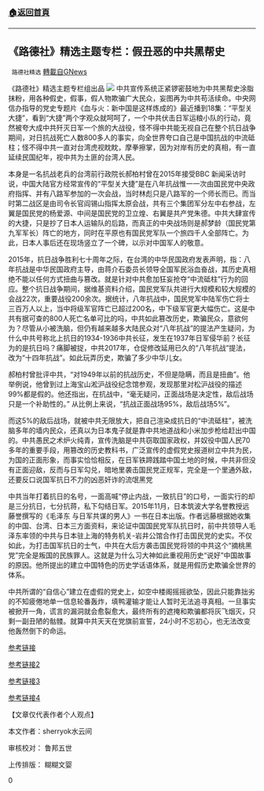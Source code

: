 ###  [:house:返回首頁](https://github.com/ourhimalayas/txt)
---

## 《路德社》精选主题专栏：假丑恶的中共黑帮史
` 路德社精选` [轉載自GNews](https://gnews.org/zh-hans/1336485/)

《路德社》精选主题专栏组出品
![]()![](https://gnews-media-offload.s3.amazonaws.com/wp-content/uploads/2021/06/20080842/1223.jpg)
中共宣传系统正紧锣密鼓地为中共黑帮史涂脂抹粉，用各种假史，假事，假人物欺骗广大民众，妄图再为中共苟活续命。中央网信办指导的党史专题片《血与火：新中国是这样炼成的》最近播到18集：“平型关大捷”，看到“大捷”两个字观众就呵呵了，一个中共伏击日军运粮小队的行动，竟然被夸大成中共歼灭日军一个旅的大战役，怪不得中共能无视自己在整个抗日战争期间，对日抗战死亡人数800多人的事实，向全世界夸口自己是中国抗战的中流砥柱；怪不得中共一直对台湾虎视眈眈，摩拳擦掌，因为对岸有历史的真相，有一直延续民国纪年，视中共为土匪的台湾人民。

本身是一名抗战老兵的台湾前行政院长郝柏村曾在2015年接受BBC 新闻采访时说，中国大陆官方经常宣传的“平型关大捷”是在八年抗战惟一一次由国民党中央政府指挥、并有八路军参加的一次会战，当时林彪只是八路军的一个师长而已。而当时第二战区是由司令长官阎锡山指挥太原会战，共有三个集团军分左中右参战，左翼是国民党的杨爱源、中间是国民党的卫立煌、右翼是共产党朱德。中共大肆宣传的大捷，只是抄了日本人运输队的后路，而真正的中央战场则是郝梦龄（国民党第九军军长）阵亡的地方，同时在平原也有国民党军队一个旅四千人全部阵亡。为此，日本人事后还在现场竖立了一个碑，以示对中国军人的敬意。

2015年，抗日战争胜利七十周年之际，在台湾的中华民国政府发表声明，指：八年抗战是中华民国政府主导，由蒋介石委员长领导全国军民浴血奋战，其历史真相绝不能以任何方式扭曲与篡改。就是针对中共愈加狂妄抢夺“中流砥柱”行为的回应。整个抗日战争期间，据维基资料介绍，国民党军队共进行大规模和较大规模的会战22次，重要战役200余次。据统计，八年抗战中，国民党军中陆军伤亡将士三百万人以上，当中将级军官阵亡已超过200名，中下级军官更大幅伤亡。这是中共有据可查的800人死亡名单可比的吗，中共如此篡改历史，欺骗民众，意欲何为？尽管从小被洗脑，但仍有越来越多大陆民众对“八年抗战”的提法产生疑问，为什么中共号称北上抗日的1934-1936中共长征，发生在1937年日军侵华前？长征为的是抗日吗？痛脚被捉，中共2017年，仓促修改延用已久的“八年抗战”提法，改为“十四年抗战”。如此玩弄历史，欺骗了多少中华儿女。

郝柏村曾批评中共，“对1949年以前的抗战历史，不但是隐瞒，而且是扭曲”。他举例说，他曾到过上海宝山淞沪战役纪念馆参观，发现那里对松沪战役的描述99%都是假的。他还指出，在抗战中，“毫无疑问，正面战场是决定性，敌后战场只是一个补助性的。” 从比例上来说，“抗战正面战场95%，敌后战场5%”。

而这5%的敌后战场，就被中共无限放大，把自己渲染成抗日的“中流砥柱”，被洗脑多年的墙内民众，还真以为日本鬼子就是靠中共地道战和小米加步枪给赶出中国的。中共愚民之术炉火纯青，宣传洗脑是中共窃取国家政权，并奴役中国人民70多年的重要手段，用篡改的历史教科书，广泛宣传的虚假党史报道树立中共为民，为国的正面形象，而事实恰恰相反，在日军铁蹄践踏中国土地的时候，中共非但没有正面迎敌，反而与日军勾兑，暗地里袭击国民党正规军，完全是一个里通外敌，还要反口说国军抗日不力的凶恶奸诈的流氓黑党

中共当年打着抗日的名号，一面高喊“停止内战，一致抗日”的口号，一面实行的却是三分抗日，七分抗蒋，私下勾结日军。2015年11月，日本筑波大学名誉教授远藤誉撰写的《毛泽东 与日军共谋的男人》一书在日本出版。作者远藤根据她收集的中国、台湾、日本三方面资料，来论证中国国民党军队抗日时，前中共领导人毛泽东率领的中共与日本驻上海的特务机关-岩井公馆合作打击国民党的史实。不仅如此，为打击国军抗日的士气，中共在大后方袭击国民党将领的中共这个“摘桃黑党”完全是叛国的民族罪人。这就是为什么习大神如此重视用历史“说好”中国故事的原因。他所提出的建立中国特色的历史学话语体系，就是用假历史欺骗全世界的体系。

中共所谓的“自信心”建立在虚假的党史上，如空中楼阁摇摇欲坠，因此只能靠拙劣的不知疲倦地单一信息轮番轰炸，填鸭灌输才能让人暂时无法追寻真相。一旦事实被掀开一角，谎言的漏洞就会愈裂愈大，最终所有的遮掩和欺骗都将灰飞烟灭，只剩一副丑陋的骷髅。就算中共天天在党旗前宣誓，24小时不忘初心，也无法改变他轰然倒下的命运。



[参考链接](https://www.bbc.com/zhongwen/simp/china/2015/07/150702_hao_bocun_japan_war)

[参考链接2](https://www.youtube.com/watch?v=vqoGiz88dvQ)

[参考链接3](https://zh.wikipedia.org/zh-hans/%E4%B8%AD%E5%9B%BD%E6%8A%97%E6%97%A5%E6%88%98%E4%BA%89)

[参考链接4](https://www.bbc.com/zhongwen/simp/world/2015/12/151225_japan_professor_book)

【文章仅代表作者个人观点】

本文作者：sherryok水云间

审核校对： 鲁邦五世

上传排版： 糊糊文婴

0
